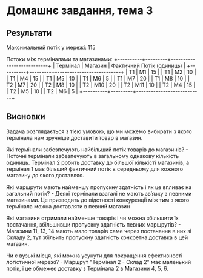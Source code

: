 # Домашнє завдання, тема 3

## Результати
Максимальний потік у мережі: 115

Потоки між терміналами та магазинами:
+----------+---------+---------------------------+
| Термінал | Магазин | Фактичний Потік (одиниць) |
+----------+---------+---------------------------+
|    T1    |    M1   |             15            |
|    T1    |    M2   |             10            |
|    T1    |    M4   |             15            |
|    T1    |    M5   |             10            |
|    T1    |    M6   |             5             |
|    T1    |    M7   |             20            |
|    T1    |    M8   |             10            |
|    T2    |    M7   |             20            |
|    T2    |    M8   |             10            |
|    T2    |   M10   |             20            |
|    T2    |   M11   |             10            |
|    T2    |    M4   |             15            |
|    T2    |    M5   |             10            |
|    T2    |    M6   |             5             |
+----------+---------+---------------------------+

## Висновки
Задача розглядається з тією умовою, що ми можемо вибирати з якого термінала нам зручніше доставити товар в магазин.

Які термінали забезпечують найбільший потік товарів до магазинів? - Поточні термінали забезпечують в загальному однакову кількість одиниць. Термінал 2 робить доставку до більшої кількісті магазинів, а термінал 1 має більший фактичний потік в середньому для кожного магазину до якого доставляє.

Які маршрути мають найменшу пропускну здатність і як це впливає на загальний потік? - Деякі термінали взагалі не мають звʼязку з певними магазинами. Це призводить до відстності конкуренції між тим з якого термінала можна доставляти в певний магазин

Які магазини отримали найменше товарів і чи можна збільшити їх постачання, збільшивши пропускну здатність певних маршрутів? - Магазини 11, 13, 14 мають мало товарів саме через постачання в них зі Складу 2, тут збільить пропускну здатність конкретна доставка в цей магазин.

Чи є вузькі місця, які можна усунути для покращення ефективності логістичної мережі? - Маршрут "Термінал 2 - Склад 2" має маленький потік, і це обмежеє доставку з Термінала 2 в Магазини 4, 5, 6.
